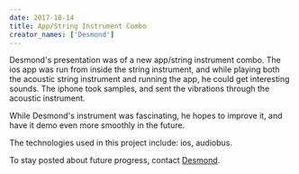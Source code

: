 ```yaml
---
date: 2017-10-14
title: App/String Instrument Combo
creator_names: ['Desmond']
---
```

Desmond's presentation  was of a new app/string instrument combo. The ios app was run from inside the string instrument, and while playing both the acoustic string instrument and running the app, he could get interesting sounds. The iphone took samples, and sent the vibrations through the acoustic instrument.

While Desmond's instrument was fascinating, he hopes to improve it, and have it demo even more smoothly in the future.

The technologies used in this project include:
ios, audiobus.

To stay posted about future progress, contact [Desmond](mailto:desmondsdrum@gmail.com
).
